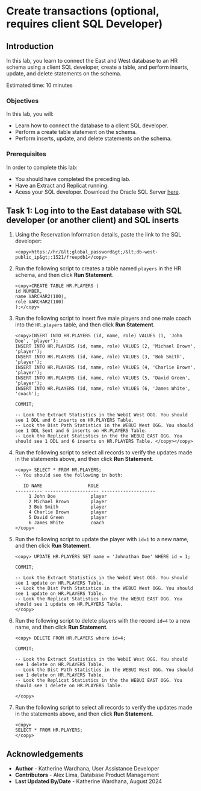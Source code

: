 # Create transactions (optional, requires client SQL Developer)

## Introduction

In this lab, you learn to connect the East and West database to an HR schema using a client SQL developer, create a table, and perform inserts, update, and delete statements on the schema.

Estimated time: 10 minutes

### Objectives

In this lab, you will:
* Learn how to connect the database to a client SQL developer.
* Perform a create table statement on the schema.
* Perform inserts, update, and delete statements on the schema.

### Prerequisites

In order to complete this lab:
* You should have completed the preceding lab.
* Have an Extract and Replicat running.
* Acess your SQL developer. Download the Oracle SQL Server [here](https://www.oracle.com/database/sqldeveloper/technologies/download/).

## Task 1: Log into to the East database with SQL developer (or another client) and SQL inserts

1. Using the Reservation Information details, paste the link to the SQL developer:

    ```
    <copy>https://hr/&lt;global_password&gt;/&lt;db-west-public_ip&gt;:1521/freepdb1</copy>
    ```

2. Run the following script to creates a table named `players` in the HR schema, and then click **Run Statement**.

    ```
    <copy>CREATE TABLE HR.PLAYERS (
    id NUMBER,
    name VARCHAR2(100),
    role VARCHAR2(100)
    );</copy>
    ```
3. Run the following script to insert five male players and one male coach into the `HR.players` table, and then click **Run Statement**.

    ```
    <copy>INSERT INTO HR.PLAYERS (id, name, role) VALUES (1, 'John Doe', 'player');
    INSERT INTO HR.PLAYERS (id, name, role) VALUES (2, 'Michael Brown', 'player');
    INSERT INTO HR.PLAYERS (id, name, role) VALUES (3, 'Bob Smith', 'player');
    INSERT INTO HR.PLAYERS (id, name, role) VALUES (4, 'Charlie Brown', 'player');
    INSERT INTO HR.PLAYERS (id, name, role) VALUES (5, 'David Green', 'player');
    INSERT INTO HR.PLAYERS (id, name, role) VALUES (6, 'James White', 'coach');
    
    COMMIT;

    -- Look the Extract Statistics in the WebUI West OGG. You should see 1 DDL and 6 inserts on HR.PLAYERS Table.
    -- Look the Dist Path Statistics in the WEBUI West OGG. You should see 1 DDL Sent and 6 inserts on HR.PLAYERS Table.
    -- Look the Replicat Statistics in the the WEBUI EAST OGG. You should see 1 DDL and 6 inserts on HR.PLAYERS Table. </copy></copy>
    ```

4. Run the following script to select all records to verify the updates made in the statements above, and then click **Run Statement**.

    ```
    <copy> SELECT * FROM HR.PLAYERS;
   -- You should see the following in both:

       ID NAME                 ROLE                
    ---------- -------------------- --------------------
         1 John Doe             player              
         2 Michael Brown        player              
         3 Bob Smith            player              
         4 Charlie Brown        player              
         5 David Green          player              
         6 James White          coach      
    </copy>
    ```

5. Run the following script to update the player with `id=1` to a new name, and then click **Run Statement**.

    ```
    <copy> UPDATE HR.PLAYERS SET name = 'Johnathan Doe' WHERE id = 1; 

    COMMIT;

    -- Look the Extract Statistics in the WebUI West OGG. You should see 1 update on HR.PLAYERS Table.
    -- Look the Dist Path Statistics in the WEBUI West OGG. You should see 1 update on HR.PLAYERS Table.
    -- Look the Replicat Statistics in the the WEBUI EAST OGG. You should see 1 update on HR.PLAYERS Table.
    </copy>
    ```

6. Run the following script to delete players with the record `id=4` to a new name, and then click **Run Statement**.

    ```
    <copy> DELETE FROM HR.PLAYERS where id=4;

    COMMIT;

    -- Look the Extract Statistics in the WebUI West OGG. You should see 1 delete on HR.PLAYERS Table.
    -- Look the Dist Path Statistics in the WEBUI West OGG. You should see 1 delete on HR.PLAYERS Table.
    -- Look the Replicat Statistics in the the WEBUI EAST OGG. You should see 1 delete on HR.PLAYERS Table.

    </copy>
    ```
7. Run the following script to select all records to verify the updates made in the statements above, and then click **Run Statement**.

    ```
    <copy>
    SELECT * FROM HR.PLAYERS;
    </copy>
    ```

## Acknowledgements
* **Author** - Katherine Wardhana, User Assistance Developer
* **Contributors** -  Alex Lima, Database Product Management
* **Last Updated By/Date** - Katherine Wardhana, August 2024
